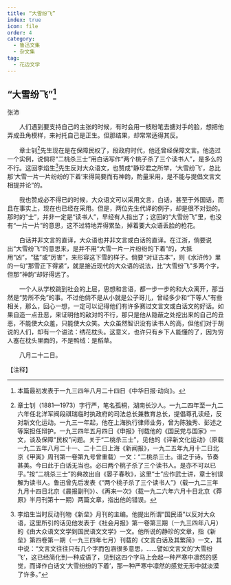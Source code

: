 ```yaml
---
title: “大雪纷飞”
index: true
icon: file
order: 4
category:
  - 鲁迅文集
  - 杂文集
tag:  
  - 花边文学
---
```


## “大雪纷飞”[^①]

张沛

　　人们遇到要支持自己的主张的时候，有时会用一枝粉笔去搪对手的脸，想把他弄成丑角模样，来衬托自己是正生。但那结果，却常常适得其反。

　　章士钊[^②]先生现在是在保障民权了，段政府时代，他还曾经保障文言。他造过一个实例，说倘将“二桃杀三士”用白话写作“两个桃子杀了三个读书人”，是多么的不行。这回李焰生[^③]先生反对大众语文，也赞成“静珍君之所举，‘大雪纷飞’，总比那‘大雪一片一片纷纷的下着’来得简要而有神韵，酌量采用，是不能与提倡文言文相提并论”的。

　　我也赞成必不得已的时候，大众语文可以采用文言，白话，甚至于外国话，而且在事实上，现在也已经在采用。但是，两位先生代译的例子，却是很不对劲的。那时的“士”，并非一定是“读书人”，早经有人指出了；这回的“大雪纷飞”里，也没有“一片一片”的意思，这不过特地弄得累坠，掉着要大众语丢脸的枪花。

　　白话并非文言的直译，大众语也并非文言或白话的直译。在江浙，倘要说出“大雪纷飞”的意思来，是并不用“大雪一片一片纷纷的下着”的，大抵用“凶”，“猛”或“厉害”，来形容这下雪的样子。倘要“对证古本”，则《水浒传》里的一句“那雪正下得紧”，就是接近现代的大众语的说法，比“大雪纷飞”多两个字，但那“神韵”却好得远了。

　　一个人从学校跳到社会的上层，思想和言语，都一步一步的和大众离开，那当然是“势所不免”的事。不过他倘不是从小就是公子哥儿，曾经多少和“下等人”有些相关，那么，回心一想，一定可以记得他们有许多赛过文言文或白话文的好话。如果自造一点丑恶，来证明他的敌对的不行，那只是他从隐蔽之处挖出来的自己的丑恶，不能使大众羞，只能使大众笑。大众虽然智识没有读书人的高，但他们对于胡说的人们，却有一个谥法：绣花枕头。这意义，也许只有乡下人能懂的了，因为穷人塞在枕头里面的，不是鸭绒：是稻草。

　　八月二十二日。

【注释】

[^①]:本篇最初发表于一九三四年八月二十四日《中华日报·动向》。

[^②]:章士钊（1881—1973）字行严，笔名孤桐，湖南长沙人。一九二四年至一九二六年任北洋军阀段祺瑞临时执政府的司法总长兼教育总长，提倡尊孔读经，反对新文化运动。一九三一年起，他在上海执行律师业务，曾为陈独秀、彭述之等案担任辩护。一九三四年五月四日《申报》刊载他的《国民党与国家》一文，谈及保障“民权”问题。关于“二桃杀三士”，见他的《评新文化运动》（原载一九二五年八月二十一、二十二日上海《新闻报》，一九二五年九月十二日北京《甲寅》周刊第一卷第九号曾重载）一文：“二桃杀三士。谱之于诗。节奏甚美。今曰此于白话无当也。必曰两个桃子杀了三个读书人。是亦不可以已乎。”按“二桃杀三士”的典故出自《晏子春秋》，这里“士”应作武士讲，章士钊误解为读书人。鲁迅曾先后发表《“两个桃子杀了三个读书人”》（载一九二三年九月十四日北京《晨报副刊》）、《再来一次》（载一九二六年六月十日北京《莽原》半月刊第十一期）两篇文章，指出他的错误。

[^③]:李焰生当时反动刊物《新垒》月刊的主编。他提出所谓“国民语”以反对大众语，这里所引的话见他发表于《社会月报》第一卷第三期（一九三四年八月）的《由大众语文文学到国民语文文学》一文。他所说的静珍的文章，指《新垒》第四卷第一期（一九三四年七月）刊载的《文言白话及其繁简》一文，其中说：“文言文往往只有几个字而包涵很多意思，……譬如文言文的‘大雪纷飞’，这已经简化到一种成语了，见到这四个字马上会起一种严寒中凛然的感觉，而译作白话文‘大雪纷纷的下着’，那一种严寒中凛然的感觉无形中就淡漠了许多。”
